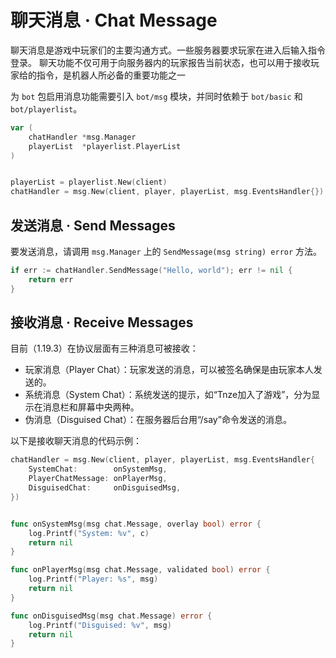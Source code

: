 # 聊天消息 · Chat Message

聊天消息是游戏中玩家们的主要沟通方式。一些服务器要求玩家在进入后输入指令登录。
聊天功能不仅可用于向服务器内的玩家报告当前状态，也可以用于接收玩家给的指令，是机器人所必备的重要功能之一

为 `bot` 包启用消息功能需要引入 `bot/msg` 模块，并同时依赖于 `bot/basic` 和 `bot/playerlist`。

```go
var (
    chatHandler *msg.Manager
    playerList  *playerlist.PlayerList
)


playerList = playerlist.New(client)
chatHandler = msg.New(client, player, playerList, msg.EventsHandler{})
```

## 发送消息 · Send Messages

要发送消息，请调用 `msg.Manager` 上的 `SendMessage(msg string) error` 方法。

```go
if err := chatHandler.SendMessage("Hello, world"); err != nil {
	return err
}
```
## 接收消息 · Receive Messages

目前（1.19.3）在协议层面有三种消息可被接收：
- 玩家消息（Player Chat）：玩家发送的消息，可以被签名确保是由玩家本人发送的。
- 系统消息（System Chat）：系统发送的提示，如“Tnze加入了游戏”，分为显示在消息栏和屏幕中央两种。
- 伪消息（Disguised Chat）：在服务器后台用“/say”命令发送的消息。

以下是接收聊天消息的代码示例：

```go
chatHandler = msg.New(client, player, playerList, msg.EventsHandler{
    SystemChat:        onSystemMsg,
    PlayerChatMessage: onPlayerMsg,
    DisguisedChat:     onDisguisedMsg,
})


func onSystemMsg(msg chat.Message, overlay bool) error {
	log.Printf("System: %v", c)
	return nil
}

func onPlayerMsg(msg chat.Message, validated bool) error {
	log.Printf("Player: %s", msg)
	return nil
}

func onDisguisedMsg(msg chat.Message) error {
	log.Printf("Disguised: %v", msg)
	return nil
}
```